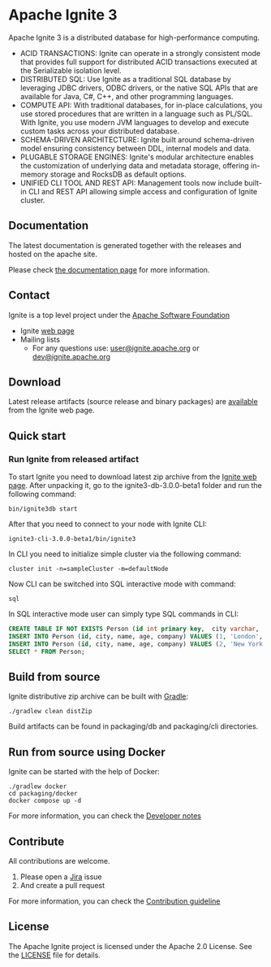 Apache Ignite 3
===

Apache Ignite 3 is a distributed database for high-performance computing.

* ACID TRANSACTIONS: Ignite can operate in a strongly consistent mode that provides full support for distributed ACID transactions executed at the Serializable isolation level.
* DISTRIBUTED SQL: Use Ignite as a traditional SQL database by leveraging JDBC drivers, ODBC drivers, or the native SQL APIs that are available for Java, C#, C++, and other programming languages.
* COMPUTE API: With traditional databases, for in-place calculations, you use stored procedures that are written in a language such as PL/SQL. With Ignite, you use modern JVM languages to develop and execute custom tasks across your distributed database.
* SCHEMA-DRIVEN ARCHITECTURE: Ignite built around schema-driven model ensuring consistency between DDL, internal models and data.
* PLUGABLE STORAGE ENGINES: Ignite's modular architecture enables the customization of underlying data and metadata storage, offering in-memory storage and RocksDB as default options.
* UNIFIED CLI TOOL AND REST API: Management tools now include built-in CLI and REST API allowing simple access and configuration of Ignite cluster.

## Documentation

The latest documentation is generated together with the releases and hosted on the apache site.

Please check [the documentation page](https://ignite.apache.org/docs/3.0.0-beta/) for more information.

## Contact

Ignite is a top level project under the [Apache Software Foundation](https://apache.org)

* Ignite [web page](https://ignite.apache.org)
* Mailing lists
    * For any questions use: [user@ignite.apache.org](https://lists.apache.org/list.html?user@ignite.apache.org) or [dev@ignite.apache.org](https://lists.apache.org/list.html?dev@ignite.apache.org)

## Download

Latest release artifacts (source release and binary packages) are [available](https://ignite.apache.org/download.cgi) from the Ignite web page.

## Quick start

### Run Ignite from released artifact

To start Ignite you need to download latest zip archive from the [Ignite web page](https://ignite.apache.org/download.cgi).
After unpacking it, go to the ignite3-db-3.0.0-beta1 folder and run the following command:

```
bin/ignite3db start
```

After that you need to connect to your node with Ignite CLI:

```
ignite3-cli-3.0.0-beta1/bin/ignite3
```

In CLI you need to initialize simple cluster via the following command:

```
cluster init -n=sampleCluster -m=defaultNode
```

Now CLI can be switched into SQL interactive mode with command:

```
sql
```

In SQL interactive mode user can simply type SQL commands in CLI:

```sql
CREATE TABLE IF NOT EXISTS Person (id int primary key,  city varchar,  name varchar,  age int,  company varchar);
INSERT INTO Person (id, city, name, age, company) VALUES (1, 'London', 'John Doe', 42, 'Apache');
INSERT INTO Person (id, city, name, age, company) VALUES (2, 'New York', 'Jane Doe', 36, 'Apache');
SELECT * FROM Person;
```

## Build from source

Ignite distributive zip archive can be built with [Gradle](https://gradle.org/):

```
./gradlew clean distZip
```

Build artifacts can be found in packaging/db and packaging/cli directories.

## Run from source using Docker

Ignite can be started with the help of Docker:

```
./gradlew docker
cd packaging/docker
docker compose up -d
```

For more information, you can check the [Developer notes](./DEVNOTES.md)

## Contribute

All contributions are welcome.

1. Please open a [Jira](https://issues.apache.org/jira/projects/IGNITE/issues) issue
2. And create a pull request

For more information, you can check the [Contribution guideline](./CONTRIBUTING.md)

## License

The Apache Ignite project is licensed under the Apache 2.0 License. See the [LICENSE](./LICENSE.txt) file for details.

